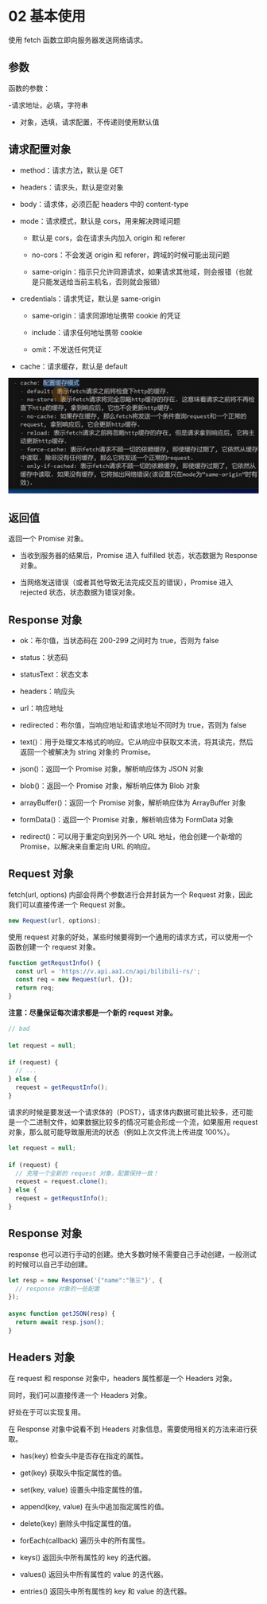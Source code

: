 # 02 基本使用

使用 fetch 函数立即向服务器发送网络请求。

## 参数

函数的参数：

-请求地址，必填，字符串

- 对象，选填，请求配置，不传递则使用默认值

## 请求配置对象

- method：请求方法，默认是 GET

- headers：请求头，默认是空对象

- body：请求体，必须匹配 headers 中的 content-type

- mode：请求模式，默认是 cors，用来解决跨域问题

  - 默认是 cors，会在请求头内加入 origin 和 referer

  - no-cors：不会发送 origin 和 referer，跨域的时候可能出现问题

  - same-origin：指示只允许同源请求，如果请求其他域，则会报错（也就是只能发送给当前主机名，否则就会报错）

- credentials：请求凭证，默认是 same-origin

  - same-origin：请求同源地址携带 cookie 的凭证

  - include：请求任何地址携带 cookie

  - omit：不发送任何凭证

- cache：请求缓存，默认是 default

![alt text](image.png)

## 返回值

返回一个 Promise 对象。

- 当收到服务器的结果后，Promise 进入 fulfilled 状态，状态数据为 Response 对象。

- 当网络发送错误（或者其他导致无法完成交互的错误），Promise 进入 rejected 状态，状态数据为错误对象。

## Response 对象

- ok：布尔值，当状态码在 200-299 之间时为 true，否则为 false

- status：状态码

- statusText：状态文本

- headers：响应头

- url：响应地址

- redirected：布尔值，当响应地址和请求地址不同时为 true，否则为 false

- text()：用于处理文本格式的响应。它从响应中获取文本流，将其读完，然后返回一个被解决为 string 对象的 Promise。

- json()：返回一个 Promise 对象，解析响应体为 JSON 对象

- blob()：返回一个 Promise 对象，解析响应体为 Blob 对象

- arrayBuffer()：返回一个 Promise 对象，解析响应体为 ArrayBuffer 对象

- formData()：返回一个 Promise 对象，解析响应体为 FormData 对象

- redirect()：可以用于重定向到另外一个 URL 地址，他会创建一个新增的 Promise，以解决来自重定向 URL 的响应。

## Request 对象

fetch(url, options) 内部会将两个参数进行合并封装为一个 Request 对象，因此我们可以直接传递一个 Request 对象。

```js
new Request(url, options);
```

使用 request 对象的好处，某些时候要得到一个通用的请求方式，可以使用一个函数创建一个 request 对象。

```js
function getRequstInfo() {
  const url = 'https://v.api.aa1.cn/api/bilibili-rs/';
  const req = new Request(url, {});
  return req;
}
```

**注意：尽量保证每次请求都是一个新的 request 对象。**

```js
// bad

let request = null;

if (request) {
  // ...
} else {
  request = getRequstInfo();
}
```

请求的时候是要发送一个请求体的（POST），请求体内数据可能比较多，还可能是一个二进制文件，如果数据比较多的情况可能会形成一个流，如果服用 request 对象，那么就可能导致服用流的状态（例如上次文件流上传进度 100%）。

```js
let request = null;

if (request) {
  // 克隆一个全新的 request 对象，配置保持一致！
  request = request.clone();
} else {
  request = getRequstInfo();
}
```

## Response 对象

response 也可以进行手动的创建。绝大多数时候不需要自己手动创建，一般测试的时候可以自己手动创建。

```js
let resp = new Response('{"name":"张三"}', {
  // response 对象的一些配置
});

async function getJSON(resp) {
  return await resp.json();
}
```

## Headers 对象

在 request 和 response 对象中，headers 属性都是一个 Headers 对象。

同时，我们可以直接传递一个 Headers 对象。

好处在于可以实现复用。

在 Response 对象中说看不到 Headers 对象信息，需要使用相关的方法来进行获取。

- has(key) 检查头中是否存在指定的属性。

- get(key) 获取头中指定属性的值。

- set(key, value) 设置头中指定属性的值。

- append(key, value) 在头中追加指定属性的值。

- delete(key) 删除头中指定属性的值。

- forEach(callback) 遍历头中的所有属性。

- keys() 返回头中所有属性的 key 的迭代器。

- values() 返回头中所有属性的 value 的迭代器。

- entries() 返回头中所有属性的 key 和 value 的迭代器。